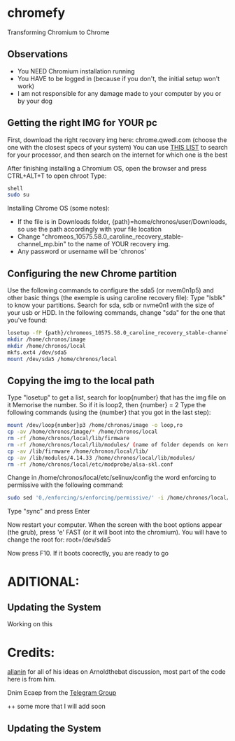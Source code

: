 # chromefy
Transforming Chromium to Chrome

## Observations

  - You NEED Chromium installation running 
  - You HAVE to be logged in (because if you don't, the initial setup won't work)
  - I am not responsible for any damage made to your computer by you or by your dog

## Getting the right IMG for YOUR pc

First, download the right recovery img here: chrome.qwedl.com (choose the one with the closest specs of your system)
You can use [THIS LIST](https://www.chromium.org/chromium-os/developer-information-for-chrome-os-devices) to search for your processor, and then search on the internet for which one is the best
 
After finishing installing a Chromium OS, open the browser and press CTRL+ALT+T to open chroot
Type:
```sh
shell
sudo su
```

Installing Chrome OS (some notes):
  - If the file is in Downloads folder, {path}=home/chronos/user/Downloads, so use the path accordingly with your file location
  - Change "chromeos_10575.58.0_caroline_recovery_stable-channel_mp.bin" to the name of YOUR recovery img.
  - Any password or username will be 'chronos'

## Configuring the new Chrome partition

Use the following commands to configure the sda5 (or nvem0n1p5) and other basic things (the exemple is using caroline recovery file):
Type "lsblk" to know your partitions. Search for sda, sdb or nvme0n1 with the size of your usb or HDD. In the following commands, change "sda" for the one that you've found:
```sh
losetup -fP {path}/chromeos_10575.58.0_caroline_recovery_stable-channel_mp.bin
mkdir /home/chronos/image
mkdir /home/chronos/local
mkfs.ext4 /dev/sda5
mount /dev/sda5 /home/chronos/local
```

## Copying the img to the local path

Type "losetup" to get a list, search for loop{number} that has the img file on it
Memorise the number. So if it is loop2, then {number} = 2
Type the following commands (using the {number} that you got in the last step):
```sh
mount /dev/loop{number}p3 /home/chronos/image -o loop,ro
cp -av /home/chronos/image/* /home/chronos/local
rm -rf /home/chronos/local/lib/firmware
rm -rf /home/chronos/local/lib/modules/ (name of folder depends on kernel)
cp -av /lib/firmware /home/chronos/local/lib/
cp -av /lib/modules/4.14.33 /home/chronos/local/lib/modules/
rm -rf /home/chronos/local/etc/modprobe/alsa-skl.conf
```

Change in /home/chronos/local/etc/selinux/config the word enforcing to permissive with the following command:
```sh
sudo sed '0,/enforcing/s/enforcing/permissive/' -i /home/chronos/local/etc/selinux/config
```
Type "sync" and press Enter

Now restart your computer. When the screen with the boot options appear (the grub), press 'e' FAST (or it will boot into the chromium). You will have to change the root for:
root=/dev/sda5

Now press F10. If it boots coorectly, you are ready to go
 
# ADITIONAL:

## Updating the System 

Working on this

# Credits:
[allanin](https://github.com/allanin) for all of his ideas on Arnoldthebat discussion, most part of the code here is from him.

Dnim Ecaep from the [Telegram Group](https://t.me/chromeosforpc)

++ some more that I will add soon

## Updating the System 
